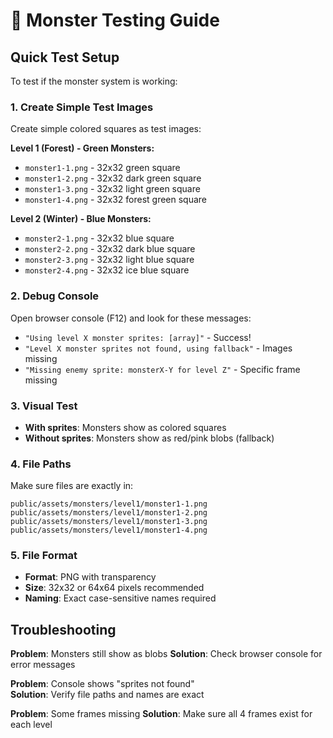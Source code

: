 # 🧪 Monster Testing Guide

## Quick Test Setup

To test if the monster system is working:

### 1. Create Simple Test Images
Create simple colored squares as test images:

**Level 1 (Forest) - Green Monsters:**
- `monster1-1.png` - 32x32 green square
- `monster1-2.png` - 32x32 dark green square  
- `monster1-3.png` - 32x32 light green square
- `monster1-4.png` - 32x32 forest green square

**Level 2 (Winter) - Blue Monsters:**
- `monster2-1.png` - 32x32 blue square
- `monster2-2.png` - 32x32 dark blue square
- `monster2-3.png` - 32x32 light blue square
- `monster2-4.png` - 32x32 ice blue square

### 2. Debug Console
Open browser console (F12) and look for these messages:
- `"Using level X monster sprites: [array]"` - Success!
- `"Level X monster sprites not found, using fallback"` - Images missing
- `"Missing enemy sprite: monsterX-Y for level Z"` - Specific frame missing

### 3. Visual Test
- **With sprites**: Monsters show as colored squares
- **Without sprites**: Monsters show as red/pink blobs (fallback)

### 4. File Paths
Make sure files are exactly in:
```
public/assets/monsters/level1/monster1-1.png
public/assets/monsters/level1/monster1-2.png
public/assets/monsters/level1/monster1-3.png
public/assets/monsters/level1/monster1-4.png
```

### 5. File Format
- **Format**: PNG with transparency
- **Size**: 32x32 or 64x64 pixels recommended
- **Naming**: Exact case-sensitive names required

## Troubleshooting

**Problem**: Monsters still show as blobs
**Solution**: Check browser console for error messages

**Problem**: Console shows "sprites not found"  
**Solution**: Verify file paths and names are exact

**Problem**: Some frames missing
**Solution**: Make sure all 4 frames exist for each level
